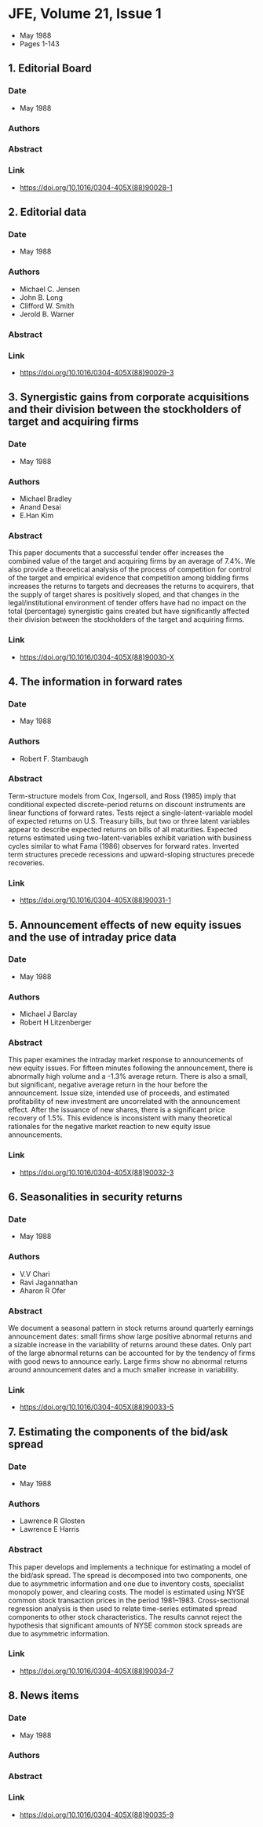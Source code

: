 # JFE, Volume 21, Issue 1
- May 1988
- Pages 1-143

## 1. Editorial Board
### Date
- May 1988
### Authors
### Abstract

### Link
- https://doi.org/10.1016/0304-405X(88)90028-1

## 2. Editorial data
### Date
- May 1988
### Authors
- Michael C. Jensen
- John B. Long
- Clifford W. Smith
- Jerold B. Warner
### Abstract

### Link
- https://doi.org/10.1016/0304-405X(88)90029-3

## 3. Synergistic gains from corporate acquisitions and their division between the stockholders of target and acquiring firms
### Date
- May 1988
### Authors
- Michael Bradley
- Anand Desai
- E.Han Kim
### Abstract
This paper documents that a successful tender offer increases the combined value of the target and acquiring firms by an average of 7.4%. We also provide a theoretical analysis of the process of competition for control of the target and empirical evidence that competition among bidding firms increases the returns to targets and decreases the returns to acquirers, that the supply of target shares is positively sloped, and that changes in the legal/institutional environment of tender offers have had no impact on the total (percentage) synergistic gains created but have significantly affected their division between the stockholders of the target and acquiring firms.
### Link
- https://doi.org/10.1016/0304-405X(88)90030-X

## 4. The information in forward rates
### Date
- May 1988
### Authors
- Robert F. Stambaugh
### Abstract
Term-structure models from Cox, Ingersoll, and Ross (1985) imply that conditional expected discrete-period returns on discount instruments are linear functions of forward rates. Tests reject a single-latent-variable model of expected returns on U.S. Treasury bills, but two or three latent variables appear to describe expected returns on bills of all maturities. Expected returns estimated using two-latent-variables exhibit variation with business cycles similar to what Fama (1986) observes for forward rates. Inverted term structures precede recessions and upward-sloping structures precede recoveries.
### Link
- https://doi.org/10.1016/0304-405X(88)90031-1

## 5. Announcement effects of new equity issues and the use of intraday price data
### Date
- May 1988
### Authors
- Michael J Barclay
- Robert H Litzenberger
### Abstract
This paper examines the intraday market response to announcements of new equity issues. For fifteen minutes following the announcement, there is abnormally high volume and a -1.3% average return. There is also a small, but significant, negative average return in the hour before the announcement. Issue size, intended use of proceeds, and estimated profitability of new investment are uncorrelated with the announcement effect. After the issuance of new shares, there is a significant price recovery of 1.5%. This evidence is inconsistent with many theoretical rationales for the negative market reaction to new equity issue announcements.
### Link
- https://doi.org/10.1016/0304-405X(88)90032-3

## 6. Seasonalities in security returns
### Date
- May 1988
### Authors
- V.V Chari
- Ravi Jagannathan
- Aharon R Ofer
### Abstract
We document a seasonal pattern in stock returns around quarterly earnings announcement dates: small firms show large positive abnormal returns and a sizable increase in the variability of returns around these dates. Only part of the large abnormal returns can be accounted for by the tendency of firms with good news to announce early. Large firms show no abnormal returns around announcement dates and a much smaller increase in variability.
### Link
- https://doi.org/10.1016/0304-405X(88)90033-5

## 7. Estimating the components of the bid/ask spread
### Date
- May 1988
### Authors
- Lawrence R Glosten
- Lawrence E Harris
### Abstract
This paper develops and implements a technique for estimating a model of the bid/ask spread. The spread is decomposed into two components, one due to asymmetric information and one due to inventory costs, specialist monopoly power, and clearing costs. The model is estimated using NYSE common stock transaction prices in the period 1981–1983. Cross-sectional regression analysis is then used to relate time-series estimated spread components to other stock characteristics. The results cannot reject the hypothesis that significant amounts of NYSE common stock spreads are due to asymmetric information.
### Link
- https://doi.org/10.1016/0304-405X(88)90034-7

## 8. News items
### Date
- May 1988
### Authors
### Abstract

### Link
- https://doi.org/10.1016/0304-405X(88)90035-9

